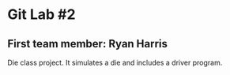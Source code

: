 # Git Lab #2
## First team member: Ryan Harris  

Die class project. It simulates a die and includes a driver program.
